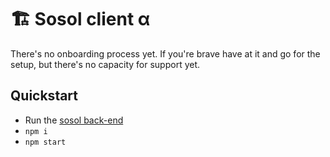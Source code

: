 # 🏗 Sosol client α

There's no onboarding process yet. If you're brave have at it and go for the setup, but there's no capacity for support yet.

## Quickstart

- Run the [sosol back-end](https://github.com/sosol-gmi/sosol-graphql-api)
- `npm i`
- `npm start`
